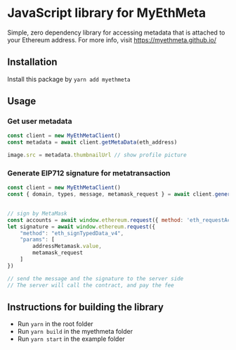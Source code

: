 # JavaScript library for MyEthMeta

Simple, zero dependency library for accessing metadata that is attached to your Ethereum address. 
For more info, visit https://myethmeta.github.io/

## Installation

Install this package by `yarn add myethmeta`

## Usage

### Get user metadata

```javascript
const client = new MyEthMetaClient()
const metadata = await client.getMetaData(eth_address)

image.src = metadata.thumbnailUrl // show profile picture
```

### Generate EIP712 signature for metatransaction

```javascript
const client = new MyEthMetaClient()
const { domain, types, message, metamask_request } = await client.generateDataForSigning(eth_address, metadata_uri)
       

// sign by MetaMask
const accounts = await window.ethereum.request({ method: 'eth_requestAccounts' });
let signature = await window.ethereum.request({
    "method": "eth_signTypedData_v4",
    "params": [
        addressMetamask.value,
        metamask_request
    ]
})

// send the message and the signature to the server side
// The server will call the contract, and pay the fee  
```

## Instructions for building the library

- Run `yarn` in the root folder
- Run `yarn build` in the myethmeta folder
- Run `yarn start` in the example folder

